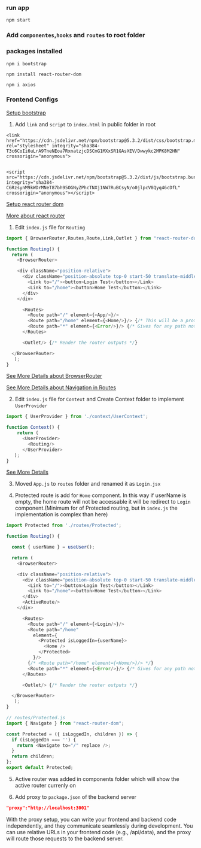 ### run app
```
npm start
```

### Add `componentes`,`hooks` and `routes` to root folder

### packages installed

`npm i bootstrap`

`npm install react-router-dom`

`npm i axios`

### Frontend Configs

[Setup bootstrap](https://getbootstrap.com/)

1. Add `link` and `script` to `index.html` in public folder in root
```
<link href="https://cdn.jsdelivr.net/npm/bootstrap@5.3.2/dist/css/bootstrap.min.css" rel="stylesheet" integrity="sha384-T3c6CoIi6uLrA9TneNEoa7RxnatzjcDSCmG1MXxSR1GAsXEV/Dwwykc2MPK8M2HN" crossorigin="anonymous">
 
```
```
<script src="https://cdn.jsdelivr.net/npm/bootstrap@5.3.2/dist/js/bootstrap.bundle.min.js" integrity="sha384-C6RzsynM9kWDrMNeT87bh95OGNyZPhcTNXj1NW7RuBCsyN/o0jlpcV8Qyq46cDfL" crossorigin="anonymous"></script>
```

[Setup react router dom](https://reactrouter.com/en/main)

[More about react router](https://youtu.be/Ul3y1LXxzdU?si=PWZwdaukY2pVBMKK)

1. Edit `index.js` file for `Routing`
```js
import { BrowserRouter,Routes,Route,Link,Outlet } from "react-router-dom";

function Routing() {
  return ( 
    <BrowserRouter>

    <div className="position-relative">
      <div className="position-absolute top-0 start-50 translate-middle-x">
        <Link to="/"><button>Login Test</button></Link>
        <Link to="/home"><button>Home Test</button></Link>
      </div>
    </div>

      <Routes>
        <Route path="/" element={<App/>}/>
        <Route path="/home" element={<Home/>}/> {/* This will be a protected route */}
        <Route path="*" element={<Error/>}/> {/* Gives for any path not in Routes */}
      </Routes>

      <Outlet/> {/* Render the router outputs */}

  </BrowserRouter>
   );
}
```
[See More Details about BrowserRouter](https://reactrouter.com/en/main/router-components/browser-router)

[See More Details about Navigation in Routes](https://reactrouter.com/en/main/hooks/use-navigate)

2. Edit `index.js` file for `Context` and Create Context folder to implement `UserProvider`
```js
import { UserProvider } from './context/UserContext';

function Context() {
    return ( 
      <UserProvider>
        <Routing/>
      </UserProvider>
   );
}
```
[See More Details](https://www.freecodecamp.org/news/context-api-in-react/)

3. Moved `App.js` to `routes` folder and renamed it as `Login.jsx`

4. Protected route is add for `Home` component. In this way if userName is empty, the home route will not be accessable it will be redirect to `Login` component.(Minimum for of Protected routing, but in `index.js` the implementation is complex than here)

```js
import Protected from './routes/Protected';

function Routing() {

  const { userName } = useUser();

  return ( 
    <BrowserRouter>

    <div className="position-relative">
      <div className="position-absolute top-0 start-50 translate-middle-x">
        <Link to="/"><button>Login Test</button></Link>
        <Link to="/home"><button>Home Test</button></Link>
      </div>
      <ActiveRoute/>
    </div>

      <Routes>
        <Route path="/" element={<Login/>}/>
        <Route path="/home" 
          element={
            <Protected isLoggedIn={userName}>
              <Home />
            </Protected>
          }/>
        {/* <Route path="/home" element={<Home/>}/> */}
        <Route path="*" element={<Error/>}/> {/* Gives for any path not in Routes */}
      </Routes>

      <Outlet/> {/* Render the router outputs */}

  </BrowserRouter>
   );
}
```

```js
// routes/Protected.js
import { Navigate } from "react-router-dom";

const Protected = ({ isLoggedIn, children }) => {
  if (isLoggedIn === '') {
    return <Navigate to="/" replace />;
  }
  return children;
};
export default Protected;
```

5. Active router was added in components folder which will show the active router currenly on

6. Add proxy to `package.json` of the backend server
```json
"proxy":"http://localhost:3001"
```
With the proxy setup, you can write your frontend and backend code independently, and they communicate seamlessly during development.
You can use relative URLs in your frontend code (e.g., /api/data), and the proxy will route those requests to the backend server.
